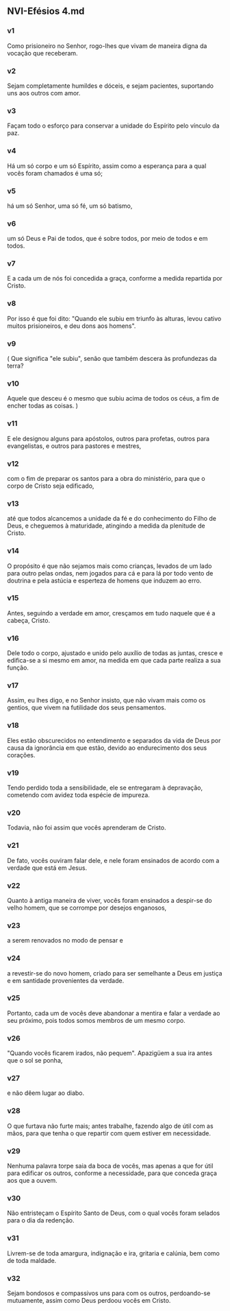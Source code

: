 ## NVI-Efésios 4.md
### v1
 Como prisioneiro no Senhor, rogo-lhes que vivam de maneira digna da vocação que receberam.
### v2
 Sejam completamente humildes e dóceis, e sejam pacientes, suportando uns aos outros com amor.
### v3
 Façam todo o esforço para conservar a unidade do Espírito pelo vínculo da paz.
### v4
 Há um só corpo e um só Espírito, assim como a esperança para a qual vocês foram chamados é uma só;
### v5
 há um só Senhor, uma só fé, um só batismo,
### v6
 um só Deus e Pai de todos, que é sobre todos, por meio de todos e em todos.
### v7
 E a cada um de nós foi concedida a graça, conforme a medida repartida por Cristo.
### v8
 Por isso é que foi dito: "Quando ele subiu em triunfo às alturas, levou cativo muitos prisioneiros, e deu dons aos homens".
### v9
 ( Que significa "ele subiu", senão que também descera às profundezas da terra?
### v10
 Aquele que desceu é o mesmo que subiu acima de todos os céus, a fim de encher todas as coisas. )
### v11
 E ele designou alguns para apóstolos, outros para profetas, outros para evangelistas, e outros para pastores e mestres,
### v12
 com o fim de preparar os santos para a obra do ministério, para que o corpo de Cristo seja edificado,
### v13
 até que todos alcancemos a unidade da fé e do conhecimento do Filho de Deus, e cheguemos à maturidade, atingindo a medida da plenitude de Cristo.
### v14
 O propósito é que não sejamos mais como crianças, levados de um lado para outro pelas ondas, nem jogados para cá e para lá por todo vento de doutrina e pela astúcia e esperteza de homens que induzem ao erro.
### v15
 Antes, seguindo a verdade em amor, cresçamos em tudo naquele que é a cabeça, Cristo.
### v16
 Dele todo o corpo, ajustado e unido pelo auxílio de todas as juntas, cresce e edifica-se a si mesmo em amor, na medida em que cada parte realiza a sua função.
### v17
 Assim, eu lhes digo, e no Senhor insisto, que não vivam mais como os gentios, que vivem na futilidade dos seus pensamentos.
### v18
 Eles estão obscurecidos no entendimento e separados da vida de Deus por causa da ignorância em que estão, devido ao endurecimento dos seus corações.
### v19
 Tendo perdido toda a sensibilidade, ele se entregaram à depravação, cometendo com avidez toda espécie de impureza.
### v20
 Todavia, não foi assim que vocês aprenderam de Cristo.
### v21
 De fato, vocês ouviram falar dele, e nele foram ensinados de acordo com a verdade que está em Jesus.
### v22
 Quanto à antiga maneira de viver, vocês foram ensinados a despir-se do velho homem, que se corrompe por desejos enganosos,
### v23
 a serem renovados no modo de pensar e
### v24
 a revestir-se do novo homem, criado para ser semelhante a Deus em justiça e em santidade provenientes da verdade.
### v25
 Portanto, cada um de vocês deve abandonar a mentira e falar a verdade ao seu próximo, pois todos somos membros de um mesmo corpo.
### v26
 "Quando vocês ficarem irados, não pequem". Apazigüem a sua ira antes que o sol se ponha,
### v27
 e não dêem lugar ao diabo.
### v28
 O que furtava não furte mais; antes trabalhe, fazendo algo de útil com as mãos, para que tenha o que repartir com quem estiver em necessidade.
### v29
 Nenhuma palavra torpe saia da boca de vocês, mas apenas a que for útil para edificar os outros, conforme a necessidade, para que conceda graça aos que a ouvem.
### v30
 Não entristeçam o Espírito Santo de Deus, com o qual vocês foram selados para o dia da redenção.
### v31
 Livrem-se de toda amargura, indignação e ira, gritaria e calúnia, bem como de toda maldade.
### v32
 Sejam bondosos e compassivos uns para com os outros, perdoando-se mutuamente, assim como Deus perdoou vocês em Cristo.
